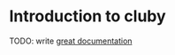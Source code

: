 # Introduction to cluby

TODO: write [great documentation](http://jacobian.org/writing/what-to-write/)
